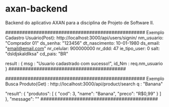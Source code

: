 # axan-backend
Backend do aplicativo AXAN para a disciplina de Projeto de Software II.

##################################################
Exemplo Cadastro Usuário(Post):
http://localhost:3000/api/users/signin/
nm_usuario: "Comprador 01"
ds_senha: "123456"
dt_nascimento: 10-01-1980
ds_email: "email@email.com"
nr_celular: 900000000
nr_ddd: 47
ie_tipo_user: 0
salt: "dsldjskaldlksa"
cd_pais: "BR"

result : {
             msg : "Usuario cadastrado com sucesso!",
             id_Nm : req.nm_usuario  
        }
##########################################

##################################################
Exemplo Busca Produto(Get) :
http://localhost:3000/api/product/search
q : "Banana"

"result": {
    "produtos": [
      {
        "cod": 3,
        "name": "Banana",
        "preco": "R$0,99"
      }
    ]
  },
  "message": ""
##########################################